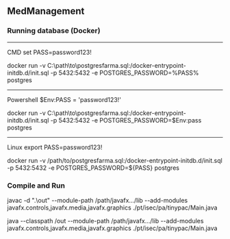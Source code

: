 ## MedManagement

### Running database (Docker)
--------
CMD
set PASS=password123!

docker run -v C:\path\to\postgresfarma.sql:/docker-entrypoint-initdb.d/init.sql -p 5432:5432 -e POSTGRES_PASSWORD=%PASS% postgres

--------
Powershell
$Env:PASS = 'password123!'

docker run -v C:\path\to\postgresfarma.sql:/docker-entrypoint-initdb.d/init.sql -p 5432:5432 -e POSTGRES_PASSWORD=$Env:pass postgres

--------
Linux
export PASS=password123!

docker run -v /path/to/postgresfarma.sql:/docker-entrypoint-initdb.d/init.sql -p 5432:5432 -e POSTGRES_PASSWORD=${PASS} postgres


### Compile and Run
javac -d ".\out" --module-path /path/javafx.../lib --add-modules javafx.controls,javafx.media,javafx.graphics ./pt/isec/pa/tinypac/Main.java

java --classpath /out --module-path /path/javafx.../lib --add-modules javafx.controls,javafx.media,javafx.graphics ./pt/isec/pa/tinypac/Main.java